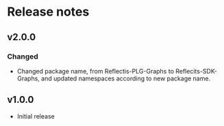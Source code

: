# Release notes

## v2.0.0

### Changed

- Changed package name, from Reflectis-PLG-Graphs to Reflecits-SDK-Graphs, and updated namespaces according to new package name.

## v1.0.0

- Initial release
